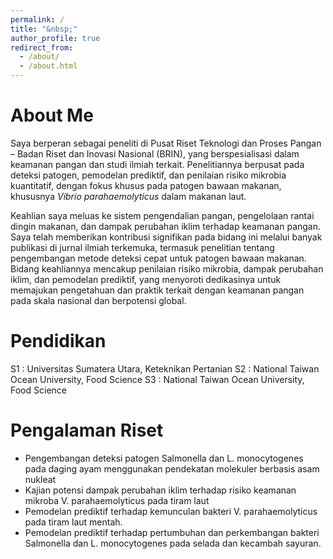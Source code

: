 ```yaml
---
permalink: /
title: "&nbsp;"
author_profile: true
redirect_from: 
  - /about/
  - /about.html
---
```


About Me
======
Saya berperan sebagai peneliti di Pusat Riset Teknologi dan Proses Pangan – Badan Riset dan Inovasi Nasional (BRIN), yang berspesialisasi dalam keamanan pangan dan studi ilmiah terkait. Penelitiannya berpusat pada deteksi patogen, pemodelan prediktif, dan penilaian risiko mikrobia kuantitatif, dengan fokus khusus pada patogen bawaan makanan, khususnya <em>Vibrio parahaemolyticus</em> dalam makanan laut.

Keahlian saya meluas ke sistem pengendalian pangan, pengelolaan rantai dingin makanan, dan dampak perubahan iklim terhadap keamanan pangan. Saya telah memberikan kontribusi signifikan pada bidang ini melalui banyak publikasi di jurnal ilmiah terkemuka, termasuk penelitian tentang pengembangan metode deteksi cepat untuk patogen bawaan makanan. Bidang keahliannya mencakup penilaian risiko mikrobia, dampak perubahan iklim, dan pemodelan prediktif, yang menyoroti dedikasinya untuk memajukan pengetahuan dan praktik terkait dengan keamanan pangan pada skala nasional dan berpotensi global.

Pendidikan 
======
S1 : Universitas Sumatera Utara, Keteknikan Pertanian
S2 : National Taiwan Ocean University, Food Science
S3 : National Taiwan Ocean University, Food Science

Pengalaman Riset 
======

* Pengembangan deteksi patogen Salmonella dan L. monocytogenes pada daging ayam menggunakan pendekatan molekuler berbasis asam nukleat
* Kajian potensi dampak perubahan iklim terhadap risiko keamanan mikroba V. parahaemolyticus pada tiram laut
* Pemodelan prediktif terhadap kemunculan bakteri V. parahaemolyticus pada tiram laut mentah.
* Pemodelan prediktif terhadap pertumbuhan dan perkembangan bakteri Salmonella dan L. monocytogenes pada selada dan kecambah sayuran.
